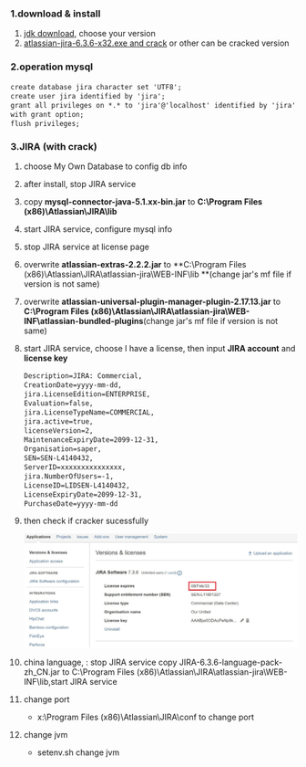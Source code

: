 ### 1.download & install

1. [jdk download](http://www.oracle.com/technetwork/java/javase/archive-139210.html), choose your version
2. [atlassian-jira-6.3.6-x32.exe and crack](http://www.xz7.com/dir/196682.html)  or other can be cracked version

### 2.operation mysql

```
create database jira character set 'UTF8';
create user jira identified by 'jira';
grant all privileges on *.* to 'jira'@'localhost' identified by 'jira' with grant option;
flush privileges;
```
### 3.JIRA (with crack)

1. choose My Own Database to config db info

2. after install, stop JIRA service

3. copy **mysql-connector-java-5.1.xx-bin.jar** to **C:\Program Files (x86)\Atlassian\JIRA\lib**

4. start JIRA service, configure mysql info

5. stop JIRA  service at license page

6. overwrite **atlassian-extras-2.2.2.jar** to **C:\Program Files (x86)\Atlassian\JIRA\atlassian-jira\WEB-INF\lib **(change jar's mf file if version is not same)

7. overwrite **atlassian-universal-plugin-manager-plugin-2.17.13.jar** to **C:\Program Files (x86)\Atlassian\JIRA\atlassian-jira\WEB-INF\atlassian-bundled-plugins**(change jar's mf file if version is not same)

8. start  JIRA service, choose I have a license, then input **JIRA account** and **license key**

   ```
   Description=JIRA: Commercial,
   CreationDate=yyyy-mm-dd,
   jira.LicenseEdition=ENTERPRISE,
   Evaluation=false,
   jira.LicenseTypeName=COMMERCIAL,
   jira.active=true,
   licenseVersion=2,
   MaintenanceExpiryDate=2099-12-31,
   Organisation=saper,
   SEN=SEN-L4140432,
   ServerID=xxxxxxxxxxxxxxx,
   jira.NumberOfUsers=-1,
   LicenseID=LIDSEN-L4140432,
   LicenseExpiryDate=2099-12-31,
   PurchaseDate=yyyy-mm-dd
   ```

9. then check if cracker sucessfully

   ![](.\images\jira_license.jpg)

10. china language, : stop JIRA service copy JIRA-6.3.6-language-pack-zh_CN.jar to C:\Program Files (x86)\Atlassian\JIRA\atlassian-jira\WEB-INF\lib,start  JIRA service

11. change port
    - x:\Program Files (x86)\Atlassian\JIRA\conf to change port

12. change jvm

    - setenv.sh change jvm

